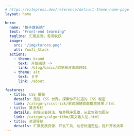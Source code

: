 ```yaml
---
# https://vitepress.dev/reference/default-theme-home-page
layout: home

hero:
  name: "柚子成长站"
  text: "Front-end learning"
  tagline: 汇聚点滴，有所收获
  image:
    src: '/img/tororo.png'
    alt: YouZi_Stack
  actions:
    - theme: brand
      text: 开始阅读 ->
      link: /blog/basic/浏览器渲染原理01
    - theme: alt
      text: 关于
      link: /about

features:
  - title: CSS 揭秘
    details: 走进 CSS 世界，探索你不知道的 CSS 秘密
    link: /category/csstrick/歌词跟随歌曲播放效果.html    
  - title: 算法专栏
    details: 前端必会算法，培养程序思维，从此告别切图仔
    link: /category/algorithm/英文输入法.html
  - title: 资源导航
    details: 汇聚优质资源、开发工具，助您快速定位，提升开发效率
---
```


<script setup>
import HomeUnderLine from './components/HomeUnderline.vue'
</script>

<HomeUnderLine />

<style>
  .VPHero.VPHomeHero span.text{
    margin-top: 16px;
    margin-bottom: 12px;
  }
</style>
